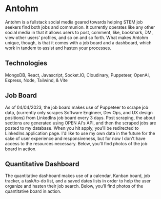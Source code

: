 # Antohm

Antohm is a fullstack social media geared towards helping STEM job seekers find both jobs and communion. It currently operates like any other social media in that it allows users to post, comment, like, bookmark, DM, view other users' profiles, and so on and so forth. What makes Antohm unique, though, is that it comes with a job board and a dashboard, which work in tandem to assist and hasten your processes.

## Technologies

MongoDB, React, Javascript, Socket.IO, Cloudinary, Puppeteer, OpenAI, Express, Node, Tailwind, & Vite

## Job Board

As of 04/04/2023, the job board makes use of Puppeteer to scrape job data, (currently only scrapes Software Engineer, Dev Ops, and UX design positions) from LinkedIns job board every 3 days. Post scraping, the about sections are generated using OPEN AI's API, and then the scraped jobs are posted to my database. When you hit apply, you'll be redirected to LinkedIns application page. I'd like to use my own data in the future for the sake of user experience and responsiveness, but for now I don't have access to the resources necessary. Below, you'll find photos of the job board in action.

## Quantitative Dashboard

The quantitative dashboard makes use of a calendar, Kanban board, job tracker, a task/to-do list, and a saved dates lists in order to help the user organize and hasten their job search. Below, you'll find photos of the quantitative board in action.

